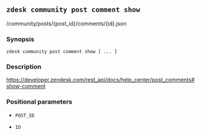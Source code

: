 ## `zdesk community post comment show`

/community/posts/{post_id}/comments/{id}.json

### Synopsis

    zdesk community post comment show [ ... ]

### Description

https://developer.zendesk.com/rest_api/docs/help_center/post_comments#show-comment

### Positional parameters

* `POST_ID`

* `ID`

